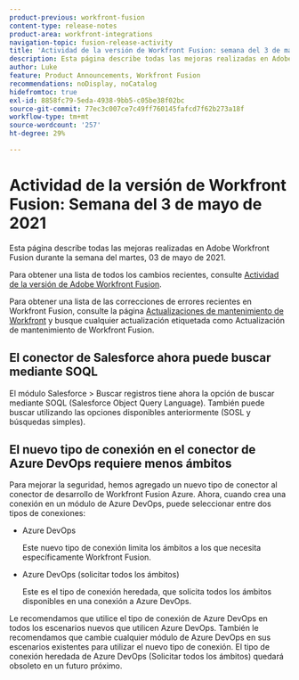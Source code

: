 ```yaml
---
product-previous: workfront-fusion
content-type: release-notes
product-area: workfront-integrations
navigation-topic: fusion-release-activity
title: 'Actividad de la versión de Workfront Fusion: semana del 3 de mayo de 2021'
description: Esta página describe todas las mejoras realizadas en Adobe Workfront Fusion durante la semana del martes, 03 de mayo de 2021.
author: Luke
feature: Product Announcements, Workfront Fusion
recommendations: noDisplay, noCatalog
hidefromtoc: true
exl-id: 8858fc79-5eda-4938-9bb5-c05be38f02bc
source-git-commit: 77ec3c007ce7c49ff760145fafcd7f62b273a18f
workflow-type: tm+mt
source-wordcount: '257'
ht-degree: 29%

---
```


# Actividad de la versión de Workfront Fusion: Semana del 3 de mayo de 2021

Esta página describe todas las mejoras realizadas en Adobe Workfront Fusion durante la semana del martes, 03 de mayo de 2021.

Para obtener una lista de todos los cambios recientes, consulte [Actividad de la versión de Adobe Workfront Fusion](/help/workfront-fusion/fusion-product-releases/fusion-release-activity.md).

Para obtener una lista de las correcciones de errores recientes en Workfront Fusion, consulte la página [Actualizaciones de mantenimiento de Workfront](https://experienceleague.adobe.com/docs/workfront-known-issues/releases/current-updates.html?lang=es) y busque cualquier actualización etiquetada como Actualización de mantenimiento de Workfront Fusion.

## El conector de Salesforce ahora puede buscar mediante SOQL

El módulo Salesforce > Buscar registros tiene ahora la opción de buscar mediante SOQL (Salesforce Object Query Language). También puede buscar utilizando las opciones disponibles anteriormente (SOSL y búsquedas simples).

## El nuevo tipo de conexión en el conector de Azure DevOps requiere menos ámbitos

Para mejorar la seguridad, hemos agregado un nuevo tipo de conector al conector de desarrollo de Workfront Fusion Azure. Ahora, cuando crea una conexión en un módulo de Azure DevOps, puede seleccionar entre dos tipos de conexiones:

* Azure DevOps

  Este nuevo tipo de conexión limita los ámbitos a los que necesita específicamente Workfront Fusion.

* Azure DevOps (solicitar todos los ámbitos)

  Este es el tipo de conexión heredada, que solicita todos los ámbitos disponibles en una conexión a Azure DevOps.

Le recomendamos que utilice el tipo de conexión de Azure DevOps en todos los escenarios nuevos que utilicen Azure DevOps. También le recomendamos que cambie cualquier módulo de Azure DevOps en sus escenarios existentes para utilizar el nuevo tipo de conexión. El tipo de conexión heredada de Azure DevOps (Solicitar todos los ámbitos) quedará obsoleto en un futuro próximo.
